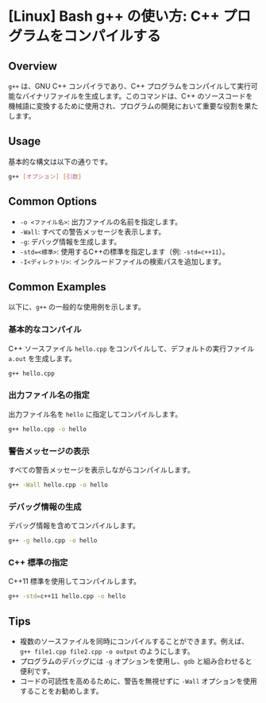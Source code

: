 # [Linux] Bash g++ の使い方: C++ プログラムをコンパイルする

## Overview
`g++` は、GNU C++ コンパイラであり、C++ プログラムをコンパイルして実行可能なバイナリファイルを生成します。このコマンドは、C++ のソースコードを機械語に変換するために使用され、プログラムの開発において重要な役割を果たします。

## Usage
基本的な構文は以下の通りです。

```bash
g++ [オプション] [引数]
```

## Common Options
- `-o <ファイル名>`: 出力ファイルの名前を指定します。
- `-Wall`: すべての警告メッセージを表示します。
- `-g`: デバッグ情報を生成します。
- `-std=<標準>`: 使用するC++の標準を指定します（例: `-std=c++11`）。
- `-I<ディレクトリ>`: インクルードファイルの検索パスを追加します。

## Common Examples
以下に、`g++` の一般的な使用例を示します。

### 基本的なコンパイル
C++ ソースファイル `hello.cpp` をコンパイルして、デフォルトの実行ファイル `a.out` を生成します。

```bash
g++ hello.cpp
```

### 出力ファイル名の指定
出力ファイル名を `hello` に指定してコンパイルします。

```bash
g++ hello.cpp -o hello
```

### 警告メッセージの表示
すべての警告メッセージを表示しながらコンパイルします。

```bash
g++ -Wall hello.cpp -o hello
```

### デバッグ情報の生成
デバッグ情報を含めてコンパイルします。

```bash
g++ -g hello.cpp -o hello
```

### C++ 標準の指定
C++11 標準を使用してコンパイルします。

```bash
g++ -std=c++11 hello.cpp -o hello
```

## Tips
- 複数のソースファイルを同時にコンパイルすることができます。例えば、`g++ file1.cpp file2.cpp -o output` のようにします。
- プログラムのデバッグには `-g` オプションを使用し、`gdb` と組み合わせると便利です。
- コードの可読性を高めるために、警告を無視せずに `-Wall` オプションを使用することをお勧めします。